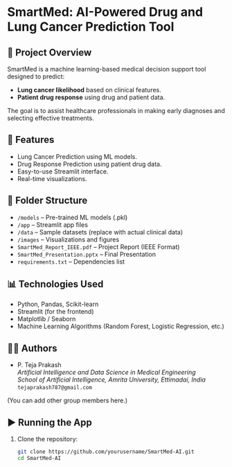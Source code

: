 # SmartMed: AI-Powered Drug and Lung Cancer Prediction Tool

## 🔬 Project Overview

SmartMed is a machine learning-based medical decision support tool designed to predict:
- **Lung cancer likelihood** based on clinical features.
- **Patient drug response** using drug and patient data.

The goal is to assist healthcare professionals in making early diagnoses and selecting effective treatments.

## 🧠 Features
- Lung Cancer Prediction using ML models.
- Drug Response Prediction using patient drug data.
- Easy-to-use Streamlit interface.
- Real-time visualizations.

## 📁 Folder Structure

- `/models` – Pre-trained ML models (.pkl)
- `/app` – Streamlit app files
- `/data` – Sample datasets (replace with actual clinical data)
- `/images` – Visualizations and figures
- `SmartMed_Report_IEEE.pdf` – Project Report (IEEE Format)
- `SmartMed_Presentation.pptx` – Final Presentation
- `requirements.txt` – Dependencies list

## 📊 Technologies Used
- Python, Pandas, Scikit-learn
- Streamlit (for the frontend)
- Matplotlib / Seaborn
- Machine Learning Algorithms (Random Forest, Logistic Regression, etc.)

## 👨‍💻 Authors
- P. Teja Prakash  
  *Artificial Intelligence and Data Science in Medical Engineering*  
  *School of Artificial Intelligence, Amrita University, Ettimadai, India*  
  `tejaprakash787@gmail.com`

(You can add other group members here.)

## ▶️ Running the App

1. Clone the repository:
   ```bash
   git clone https://github.com/yourusername/SmartMed-AI.git
   cd SmartMed-AI
